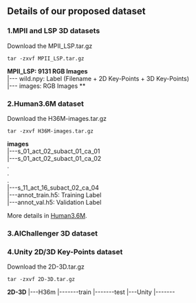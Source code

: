 
## Details of our proposed dataset


### 1.MPII and LSP 3D datasets

Download the MPII_LSP.tar.gz
    
    tar -zxvf MPII_LSP.tar.gz

**MPII_LSP: 9131 RGB Images**      
|--- wild.npy: Label (Filename + 2D Key-Points + 3D Key-Points)        
|--- images: RGB Images **   

### 2.Human3.6M dataset

Download the H36M-images.tar.gz

    tar -zxvf H36M-images.tar.gz
    
**images**  
|---s_01_act_02_subact_01_ca_01    
|---s_01_act_02_subact_01_ca_02  
             .  
             .  
             .  
|---s_11_act_16_subact_02_ca_04  
|---annot_train.h5: Training Label  
|---annot_val.h5: Validation Label  

More details in [Human3.6M](http://vision.imar.ro/human3.6m/description.php). 
### 3.AIChallenger 3D dataset



### 4.Unity 2D/3D Key-Points dataset

Download the 2D-3D.tar.gz

    tar -zxvf 2D-3D.tar.gz
    
**2D-3D**
|---H36m
|-------train
|-------test
|---Unity
|-------

